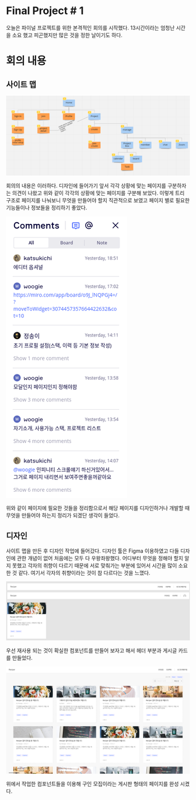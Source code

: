 # Final Project # 1

오늘은 파이널 프로젝트를 위한 본격적인 회의를 시작했다. 13시간이라는 엄청난 시간을 소요 했고 피곤했지만 많은 것을 정한 날이기도 하다.

# 회의 내용

## 사이트 맵

![](./image/Final_1_1.png)

회의의 내용은 이러하다. 디자인에 들어가기 앞서 각각 상황에 맞는 페이지를 구분하자는 의견이 나왔고 위와 같이 각각의 상황에 맞는 페이지를 구분해 보았다. 이렇게 트리 구조로 페이지를 나눠보니 무엇을 만들어야 할지 직관적으로 보였고 페이지 별로 필요한 기능들이나 정보들을 정리하기 좋았다.

![](./image/Final_1_2.png)

위와 같이 페이지에 필요한 것들을 정리함으로서 해당 페이지를 디자인하거나 개발할 때 무엇을 만들어야 하는지 정리가 되겠단 생각이 들었다.

## 디자인

사이트 맵을 만든 후 디자인 작업에 들어갔다. 디자인 툴은 Figma 이용하였고 다들 디자인에 관한 개념이 없어 처음에는 모두 다 우왕좌왕했다. 어디부터 무엇을 정해야 할지 알지 못했고 각자의 취향이 다르기 때문에 서로 맞춰가는 부분에 있어서 시간을 많이 소요한 것 같다. 여기서 각자의 취향이라는 것이 참 다르다는 것을 느꼈다.

![](./image/Final_1_3.png)

우선 재사용 되는 것이 확실한 컴포넌트를 만들어 보자고 해서 헤더 부분과 게시글 카드를 만들었다.

![](./image/Final_1_4.png)

위에서 작업한 컴포넌트들을 이용해 구인 모집이라는 게시판 형태의 페이지를 완성 시켰다.
